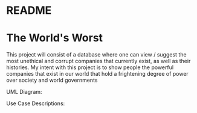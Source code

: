 # README

# The World's Worst

This project will consist of a database where one can view / suggest the most unethical and corrupt companies that currently exist, as well as their histories. My intent with this project is to show people the powerful companies that exist in our world that hold a frightening degree of power over society and world governments

UML Diagram: 

Use Case Descriptions:
